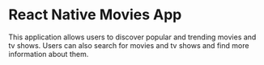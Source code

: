 # React Native Movies App
This application allows users to discover popular and trending movies and tv shows. Users can also search for movies and tv shows and find more information about them.